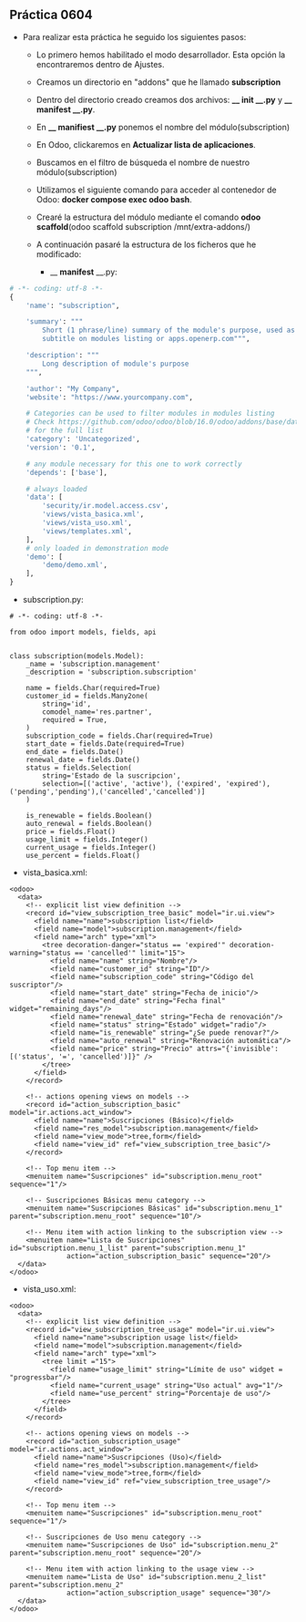 ## Práctica 0604

* Para realizar esta práctica he seguido los siguientes pasos:

    * Lo primero hemos habilitado el modo desarrollador. Esta opción la encontraremos dentro de Ajustes.
    * Creamos un directorio en "addons" que he llamado **subscription**
    * Dentro del directorio creado creamos dos archivos: **__ __init__ __.py** y **__ __manifest__ __.py**.
    * En **__ __manifiest__ __.py** ponemos el nombre del módulo(subscription)
    * En Odoo, clickaremos en **Actualizar lista de aplicaciones**.
    * Buscamos en el filtro de búsqueda el nombre de nuestro módulo(subscription)
    * Utilizamos el siguiente comando para acceder al contenedor de Odoo: **docker compose exec odoo bash**.
    * Crearé la estructura del módulo mediante el comando **odoo scaffold**(odoo scaffold subscription /mnt/extra-addons/)
    * A continuación pasaré la estructura de los ficheros que he modificado:
        
        * __ __manifest__ __.py:

```python
# -*- coding: utf-8 -*-
{
    'name': "subscription",

    'summary': """
        Short (1 phrase/line) summary of the module's purpose, used as
        subtitle on modules listing or apps.openerp.com""",

    'description': """
        Long description of module's purpose
    """,

    'author': "My Company",
    'website': "https://www.yourcompany.com",

    # Categories can be used to filter modules in modules listing
    # Check https://github.com/odoo/odoo/blob/16.0/odoo/addons/base/data/ir_module_category_data.xml
    # for the full list
    'category': 'Uncategorized',
    'version': '0.1',

    # any module necessary for this one to work correctly
    'depends': ['base'],

    # always loaded
    'data': [
        'security/ir.model.access.csv',
        'views/vista_basica.xml',
        'views/vista_uso.xml',
        'views/templates.xml',
    ],
    # only loaded in demonstration mode
    'demo': [
        'demo/demo.xml',
    ],
}
```

* subscription.py:

```python:
# -*- coding: utf-8 -*-

from odoo import models, fields, api


class subscription(models.Model):
    _name = 'subscription.management'
    _description = 'subscription.subscription'

    name = fields.Char(required=True)
    customer_id = fields.Many2one(
        string='id',
        comodel_name='res.partner',
        required = True,
    )
    subscription_code = fields.Char(required=True)
    start_date = fields.Date(required=True)
    end_date = fields.Date()
    renewal_date = fields.Date()
    status = fields.Selection(
        string='Estado de la suscripcion',
        selection=[('active', 'active'), ('expired', 'expired'),('pending','pending'),('cancelled','cancelled')]
    )
    
    is_renewable = fields.Boolean()
    auto_renewal = fields.Boolean()
    price = fields.Float()
    usage_limit = fields.Integer()
    current_usage = fields.Integer()
    use_percent = fields.Float()

```
* vista_basica.xml:

```python:
<odoo>
  <data>
    <!-- explicit list view definition -->
    <record id="view_subscription_tree_basic" model="ir.ui.view">
      <field name="name">subscription list</field>
      <field name="model">subscription.management</field>
      <field name="arch" type="xml">
        <tree decoration-danger="status == 'expired'" decoration-warning="status == 'cancelled'" limit="15">
          <field name="name" string="Nombre"/>
          <field name="customer_id" string="ID"/>
          <field name="subscription_code" string="Código del suscriptor"/>
          <field name="start_date" string="Fecha de inicio"/>
          <field name="end_date" string="Fecha final" widget="remaining_days"/>
          <field name="renewal_date" string="Fecha de renovación"/>
          <field name="status" string="Estado" widget="radio"/>
          <field name="is_renewable" string="¿Se puede renovar?"/>
          <field name="auto_renewal" string="Renovación automática"/>
          <field name="price" string="Precio" attrs="{'invisible': [('status', '=', 'cancelled')]}" />
        </tree>
      </field>
    </record>

    <!-- actions opening views on models -->
    <record id="action_subscription_basic" model="ir.actions.act_window">
      <field name="name">Suscripciones (Básico)</field>
      <field name="res_model">subscription.management</field>
      <field name="view_mode">tree,form</field>
      <field name="view_id" ref="view_subscription_tree_basic"/>
    </record>

    <!-- Top menu item -->
    <menuitem name="Suscripciones" id="subscription.menu_root" sequence="1"/>

    <!-- Suscripciones Básicas menu category -->
    <menuitem name="Suscripciones Básicas" id="subscription.menu_1" parent="subscription.menu_root" sequence="10"/>

    <!-- Menu item with action linking to the subscription view -->
    <menuitem name="Lista de Suscripciones" id="subscription.menu_1_list" parent="subscription.menu_1" 
              action="action_subscription_basic" sequence="20"/>
  </data>
</odoo>
```
* vista_uso.xml:

```python:
<odoo>
  <data>
    <!-- explicit list view definition -->
    <record id="view_subscription_tree_usage" model="ir.ui.view">
      <field name="name">subscription usage list</field>
      <field name="model">subscription.management</field>
      <field name="arch" type="xml">
        <tree limit ="15">
          <field name="usage_limit" string="Límite de uso" widget = "progressbar"/>
          <field name="current_usage" string="Uso actual" avg="1"/>
          <field name="use_percent" string="Porcentaje de uso"/>
        </tree>
      </field>
    </record>

    <!-- actions opening views on models -->
    <record id="action_subscription_usage" model="ir.actions.act_window">
      <field name="name">Suscripciones (Uso)</field>
      <field name="res_model">subscription.management</field>
      <field name="view_mode">tree,form</field>
      <field name="view_id" ref="view_subscription_tree_usage"/>
    </record>

    <!-- Top menu item -->
    <menuitem name="Suscripciones" id="subscription.menu_root" sequence="1"/>

    <!-- Suscripciones de Uso menu category -->
    <menuitem name="Suscripciones de Uso" id="subscription.menu_2" parent="subscription.menu_root" sequence="20"/>

    <!-- Menu item with action linking to the usage view -->
    <menuitem name="Lista de Uso" id="subscription.menu_2_list" parent="subscription.menu_2" 
              action="action_subscription_usage" sequence="30"/>
  </data>
</odoo>
```